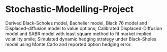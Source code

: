 # Stochastic-Modelling-Project
Derived Black-Scholes model, Bachelier model, Black 76 model and Displaced-diffusion model to value options;
Calibrated Displaced-Diffusion model and SABR model with least square method to fit market implied volatility smile;
Simulated dynamic hedging strategy under Black-Sholes model using Monte Carlo and reported option hedging error.
